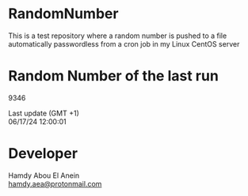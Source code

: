 # RandomNumber    
This is a test repository where a random number is pushed to a file automatically passwordless from a cron job in my Linux CentOS server    
# Random Number of the last run   
9346
      
Last update (GMT +1)    
06/17/24 12:00:01
# Developer    
Hamdy Abou El Anein   
hamdy.aea@protonmail.com
